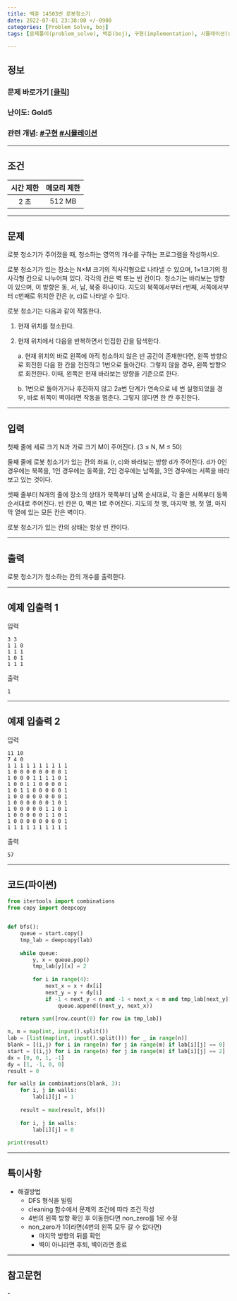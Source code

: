 ```yaml
---
title: 백준 14503번 로봇청소기
date: 2022-07-01 23:38:00 +/-0900
categories: [Problem Solve, boj]
tags: [문제풀이(problem_solve), 백준(boj), 구현(implementation), 시뮬레이션(simulation)]

---
```

## 정보
### 문제 바로가기 [[클릭](https://www.acmicpc.net/problem/14503)]
### 난이도: Gold5
### 관련 개념: [#구현](https://www.acmicpc.net/problemset?sort=ac_desc&algo=102) [#시뮬레이션](https://www.acmicpc.net/problemset?sort=ac_desc&algo=141)

---
## 조건

시간 제한|메모리 제한
:---:|:---:
2 초|512 MB

---
## 문제
로봇 청소기가 주어졌을 때, 청소하는 영역의 개수를 구하는 프로그램을 작성하시오.

로봇 청소기가 있는 장소는 N×M 크기의 직사각형으로 나타낼 수 있으며, 1×1크기의 정사각형 칸으로 나누어져 있다. 각각의 칸은 벽 또는 빈 칸이다. 청소기는 바라보는 방향이 있으며, 이 방향은 동, 서, 남, 북중 하나이다. 지도의 북쪽에서부터 r번째, 서쪽에서부터 c번째로 위치한 칸은 (r, c)로 나타낼 수 있다.

로봇 청소기는 다음과 같이 작동한다.

1. 현재 위치를 청소한다.
2. 현재 위치에서 다음을 반복하면서 인접한 칸을 탐색한다.

    a. 현재 위치의 바로 왼쪽에 아직 청소하지 않은 빈 공간이 존재한다면, 왼쪽 방향으로 회전한 다음 한 칸을 전진하고 1번으로 돌아간다. 그렇지 않을 경우, 왼쪽 방향으로 회전한다. 이때, 왼쪽은 현재 바라보는 방향을 기준으로 한다.

    b. 1번으로 돌아가거나 후진하지 않고 2a번 단계가 연속으로 네 번 실행되었을 경우, 바로 뒤쪽이 벽이라면 작동을 멈춘다. 그렇지 않다면 한 칸 후진한다.

---
## 입력
첫째 줄에 세로 크기 N과 가로 크기 M이 주어진다. (3 ≤ N, M ≤ 50)

둘째 줄에 로봇 청소기가 있는 칸의 좌표 (r, c)와 바라보는 방향 d가 주어진다. d가 0인 경우에는 북쪽을, 1인 경우에는 동쪽을, 2인 경우에는 남쪽을, 3인 경우에는 서쪽을 바라보고 있는 것이다.

셋째 줄부터 N개의 줄에 장소의 상태가 북쪽부터 남쪽 순서대로, 각 줄은 서쪽부터 동쪽 순서대로 주어진다. 빈 칸은 0, 벽은 1로 주어진다. 지도의 첫 행, 마지막 행, 첫 열, 마지막 열에 있는 모든 칸은 벽이다.

로봇 청소기가 있는 칸의 상태는 항상 빈 칸이다.

---
## 출력
로봇 청소기가 청소하는 칸의 개수를 출력한다.

---
## 예제 입출력 1
입력
```
3 3
1 1 0
1 1 1
1 0 1
1 1 1
```

출력
```
1
```

---
## 예제 입출력 2
입력
```
11 10
7 4 0
1 1 1 1 1 1 1 1 1 1
1 0 0 0 0 0 0 0 0 1
1 0 0 0 1 1 1 1 0 1
1 0 0 1 1 0 0 0 0 1
1 0 1 1 0 0 0 0 0 1
1 0 0 0 0 0 0 0 0 1
1 0 0 0 0 0 0 1 0 1
1 0 0 0 0 0 1 1 0 1
1 0 0 0 0 0 1 1 0 1
1 0 0 0 0 0 0 0 0 1
1 1 1 1 1 1 1 1 1 1
```

출력
```
57
```

---
## 코드(파이썬)
```python
from itertools import combinations
from copy import deepcopy


def bfs():
    queue = start.copy()
    tmp_lab = deepcopy(lab)
    
    while queue:
        y, x = queue.pop()
        tmp_lab[y][x] = 2
        
        for i in range(4):
            next_x = x + dx[i]
            next_y = y + dy[i]
            if -1 < next_y < n and -1 < next_x < m and tmp_lab[next_y][next_x] == 0:
                queue.append((next_y, next_x))
            
    return sum([row.count(0) for row in tmp_lab])

n, m = map(int, input().split())
lab = [list(map(int, input().split())) for _ in range(n)]
blank = [(i,j) for i in range(n) for j in range(m) if lab[i][j] == 0]
start = [(i,j) for i in range(n) for j in range(m) if lab[i][j] == 2]
dx = [0, 0, 1, -1]
dy = [1, -1, 0, 0]
result = 0

for walls in combinations(blank, 3):
    for i, j in walls:
        lab[i][j] = 1
        
    result = max(result, bfs())
    
    for i, j in walls:
        lab[i][j] = 0
        
print(result)

```

---
## 특이사항
- 해결방법
  - DFS 형식을 빌림
  - cleaning 함수에서 문제의 조건에 따라 조건 작성
  - 4번의 왼쪽 방향 확인 후 이동한다면 non_zero를 1로 수정
  - non_zero가 1이라면(4번의 왼쪽 모두 갈 수 없다면)
    - 마지막 방향의 뒤를 확인
    - 벽이 아니라면 후퇴, 벽이라면 종료

---
## 참고문헌
\-

